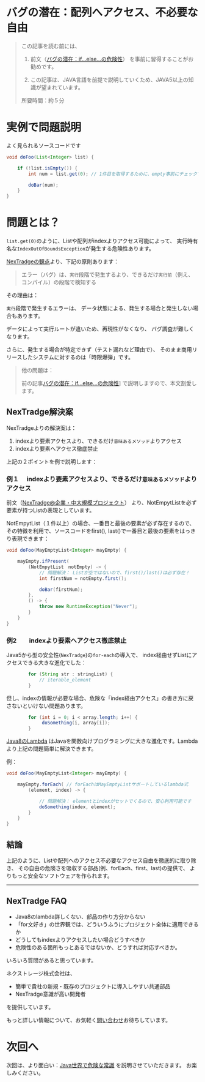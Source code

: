 # バグの潜在：配列へアクセス、不必要な自由

> この記事を読む前には、
>
> 1) 前文（[バグの潜在：if...else...の危険性](?NexTradge_in_java/NexTradgeIfElse)） を事前に習得することがお勧めです。
>
> 2) この記事は、JAVA言語を前提で説明していくため、JAVA5以上の知識が望まれています。
>
> 所要時間：約５分

# 実例で問題説明

よく見られるソースコードです

```java
void doFoo(List<Integer> list) {

    if (!list.isEmpty()) {
        int num = list.get(0); // 1件目を取得するために、empty事前にチェックする必要。

        doBar(num);
    }
}
```


# 問題とは？

`list.get(0)`のように、Listや配列がindexよりアクセス可能によって、
実行時有名な`IndexOutOfBoundsException`が発生する危険性あります。

[NexTradgeの観点](?WhyNexTradge)より、下記の原則あります：

> エラー（バグ）は、`実行`段階で発生するより、できるだけ`実行前`（例え、コンパイル）の段階で検知する

その理由は：

`実行`段階で発生するエラーは、
データ状態による、発生する場合と発生しない場合もあります。

データによって実行ルートが違いため、再現性がなくなり、
バグ調査が難しくなります。

さらに、発生する場合が特定できず（テスト漏れなど理由で）、
そのまま商用リリースしたシステムに対するのは「時限爆弾」です。

> 他の問題は：
>
> 前の記事[バグの潜在：if...else...の危険性](?NexTradge_in_java/NexTradgeIfElse)]
> で説明しますので、本文割愛します。


## NexTradge解決案

NexTradgeよりの解決案は：

1. indexより要素アクセスより、できるだけ`意味あるメソッド`よりアクセス
2. indexより要素へアクセス徹底禁止

上記の２ポイントを例で説明します：

### 例１ 　indexより要素アクセスより、できるだけ`意味あるメソッド`よりアクセス

前文（[NexTradge@企業・中大規模プロジェクト](?NexTradge_in_java_enterprise/NexTradgeCollection)）
より、NotEmpytListを必ず要素が持つListの表現としています。

NotEmpytList（１件以上）の場合、一番目と最後の要素が必ず存在するので、
その特徴を利用で、ソースコードをfirst(), last()で一番目と最後の要素をはっきり表現できます：

```java
void doFoo(MayEmptyList<Integer> mayEmpty) {

    mayEmpty.ifPresent(
        (NotEmpytList　notEmpty) -> {
            // 問題解決： Listが空ではないので、first()/last()は必ず存在！
            int firstNum = notEmpty.first();

            doBar(firstNum);
        },
        () -> {
            throw new RuntimeException("Never");
        }
    }
}
```

### 例2　　indexより要素へアクセス徹底禁止

Java5から型の安全性(`NexTradge`)の`for-each`の導入で、
index経由せずListにアクセスできる大きな進化でした：

```java
        for (String str : stringList) {
            // iterable_element
        }
```

但し、indexの情報が必要な場合、危険な「index経由アクセス」の書き方に戻さないといけない問題あります。

```java
        for (int i = 0; i < array.length; i++) {
             doSomething(i, array[i]);
        }
```

[Java8のLambda](http://www.oracle.com/technetwork/jp/articles/java/architect-lambdas-part1-2080972-ja.html)
はJavaを関数向けプログラミングに大きな進化です。Lambdaより上記の問題簡単に解決できます。

例：

```java
void doFoo(MayEmptyList<Integer> mayEmpty) {

    mayEmpty.forEach( // forEachはMayEmptyListサポートしているlambda式
        (element, index) -> {

            // 問題解決： elementとindexがセットでくるので、安心利用可能です
            doSomething(index, element);
        }
    }
}
```

## 結論

上記のように、Listや配列へのアクセス不必要なアクセス自由を徹底的に取り除き、
その自由の危険さを吸収する部品(例、forEach、first、last)の提供で、
よりもっと安全なソフトウェアを作られます。

---

## NexTradge FAQ

- Java8のlambda詳しくない、部品の作り方分からない
- 「for文好き」の世界観では、どういうふうにプロジェクト全体に適用できるか
- どうしてもindexよりアクセスしたい場合どうすべきか
- 危険性のある箇所もっとあるではないか、どうすれば対応すべきか。

いろいろ質問があると思っています。

ネクストレージ株式会社は、

- 簡単で貴社の新規・既存のプロジェクトに導入しやすい共通部品
- NexTradge意識が高い開発者

を提供しています。

もっと詳しい情報について、お気軽く[問い合わせ](inquire.html)お待ちしています。

# 次回へ

次回は、より面白い：[Java世界で危険な常識](?NexTradge_in_java/NexTradgeJavaLang_not_open)
を説明させていただきます。
お楽しみください。
